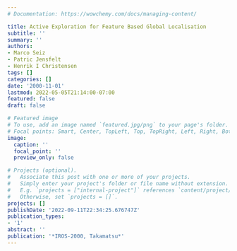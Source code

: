 ```yaml
---
# Documentation: https://wowchemy.com/docs/managing-content/

title: Active Exploration for Feature Based Global Localisation
subtitle: ''
summary: ''
authors:
- Marco Seiz
- Patric Jensfelt
- Henrik I Christensen
tags: []
categories: []
date: '2000-11-01'
lastmod: 2022-05-05T21:14:00-07:00
featured: false
draft: false

# Featured image
# To use, add an image named `featured.jpg/png` to your page's folder.
# Focal points: Smart, Center, TopLeft, Top, TopRight, Left, Right, BottomLeft, Bottom, BottomRight.
image:
  caption: ''
  focal_point: ''
  preview_only: false

# Projects (optional).
#   Associate this post with one or more of your projects.
#   Simply enter your project's folder or file name without extension.
#   E.g. `projects = ["internal-project"]` references `content/project/deep-learning/index.md`.
#   Otherwise, set `projects = []`.
projects: []
publishDate: '2022-09-11T22:34:25.676747Z'
publication_types:
- '1'
abstract: ''
publication: '*IROS-2000, Takamatsu*'
---
```

